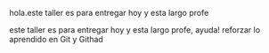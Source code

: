hola.este taller es para entregar hoy y esta largo profe

este taller es para entregar hoy y esta largo profe, ayuda!
reforzar lo aprendido en Git y Githad
